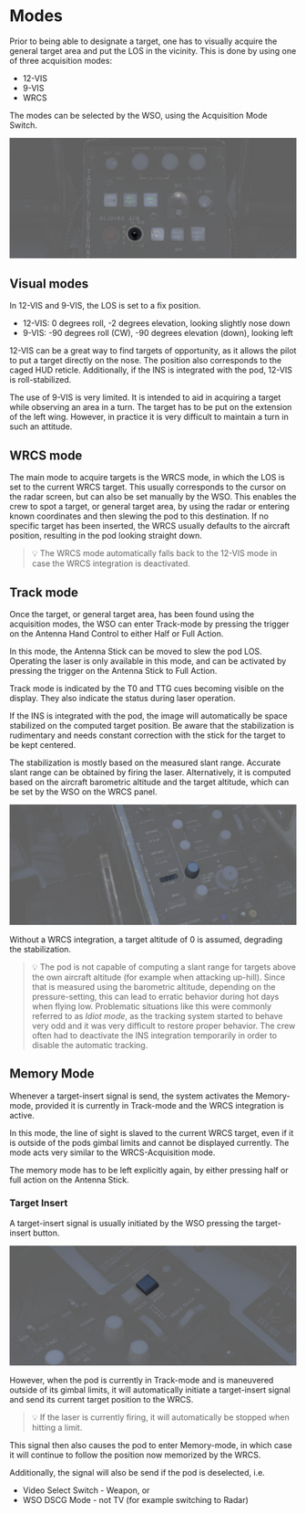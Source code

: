 # Modes

Prior to being able to designate a target, one has to visually acquire the
general target area and put the LOS in the vicinity. This is done by using one
of three acquisition modes:

- 12-VIS
- 9-VIS
- WRCS

The modes can be selected by the WSO, using the Acquisition Mode Switch.

![acq_mode_switch](../../../img/wso_target_designator_acq_switch.jpg)

## Visual modes

In 12-VIS and 9-VIS, the LOS is set to a fix position.

- 12-VIS: 0 degrees roll, -2 degrees elevation, looking slightly nose down
- 9-VIS: -90 degrees roll (CW), -90 degrees elevation (down), looking left

12-VIS can be a great way to find targets of opportunity, as it allows the pilot
to put a target directly on the nose. The position also corresponds to the caged
HUD reticle. Additionally, if the INS is integrated with the pod, 12-VIS is
roll-stabilized.

The use of 9-VIS is very limited. It is intended to aid in acquiring a target
while observing an area in a turn. The target has to be put on the extension of
the left wing. However, in practice it is very difficult to maintain a turn in
such an attitude.

## WRCS mode

The main mode to acquire targets is the WRCS mode, in which the LOS is set to
the current WRCS target. This usually corresponds to the cursor on the radar
screen, but can also be set manually by the WSO. This enables the crew to spot a
target, or general target area, by using the radar or entering known coordinates
and then slewing the pod to this destination. If no specific target has been
inserted, the WRCS usually defaults to the aircraft position, resulting in the
pod looking straight down.

> 💡 The WRCS mode automatically falls back to the 12-VIS mode in case the WRCS
integration is deactivated.

## Track mode

Once the target, or general target area, has been found using the acquisition
modes, the WSO can enter Track-mode by pressing the trigger on the Antenna Hand
Control to either Half or Full Action.

In this mode, the Antenna Stick can be moved to slew the pod LOS. Operating the
laser is only available in this mode, and can be activated by pressing the
trigger on the Antenna Stick to Full Action.

Track mode is indicated by the T0 and TTG cues becoming visible on the display.
They also indicate the status during laser operation.

If the INS is integrated with the pod, the image will automatically be space
stabilized on the computed target position. Be aware that the stabilization is
rudimentary and needs constant correction with the stick for the target to be
kept centered.

The stabilization is mostly based on the measured slant range. Accurate slant
range can be obtained by firing the laser. Alternatively, it is computed based
on the aircraft barometric altitude and the target altitude, which can be set by
the WSO on the WRCS panel.

![pave_spike_wrcs_target_alt](../../../img/wso_wrcs_panel_target_altitude.jpg)

Without a WRCS integration, a target altitude of 0 is assumed, degrading the
stabilization.

>💡 The pod is not capable of computing a slant range for targets above
> the own aircraft altitude (for example when attacking up-hill). Since that is
> measured using the barometric altitude, depending on the pressure-setting, this
> can lead to erratic behavior during hot days when flying low. Problematic
> situations like this were commonly referred to as _Idiot mode_, as the tracking
> system started to behave very odd and it was very difficult to restore proper
> behavior. The crew often had to deactivate the INS integration temporarily in
> order to disable the automatic tracking.

## Memory Mode

Whenever a target-insert signal is send, the system activates the Memory-mode,
provided it is currently in Track-mode and the WRCS integration is active.

In this mode, the line of sight is slaved to the current WRCS target, even if it
is outside of the pods gimbal limits and cannot be displayed currently. The mode
acts very similar to the WRCS-Acquisition mode.

The memory mode has to be left explicitly again, by either pressing half or full
action on the Antenna Stick.

### Target Insert

A target-insert signal is usually initiated by the WSO pressing the
target-insert button.

![wrcs_target_insert_button](../../../img/wso_cursor_control_panel_target_insert_button.jpg)

However, when the pod is currently in Track-mode and is maneuvered outside of
its gimbal limits, it will automatically initiate a target-insert signal and
send its current target position to the WRCS.

>💡 If the laser is currently firing, it will automatically be stopped
> when hitting a limit.

This signal then also causes the pod to enter Memory-mode, in which case it will
continue to follow the position now memorized by the WRCS.

Additionally, the signal will also be send if the pod is deselected, i.e.

- Video Select Switch - Weapon, or
- WSO DSCG Mode - not TV (for example switching to Radar)
